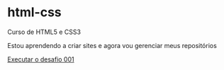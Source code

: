 # html-css
 Curso de HTML5 e CSS3

 Estou aprendendo a criar sites e agora vou gerenciar meus repositórios

<a href="https://brenoemori.github.io/html-css/Desafios/d001certo/index.html"> Executar o desafio 001</a>
